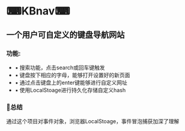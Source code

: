 # ⌨KBnav⌨

## 一个用户可自定义的键盘导航网站

### 功能:
- ▪ 搜索功能，点击search或回车键触发
- ▪ 键盘按下相应的字母，能够打开设置好的新页面
- ▪ 通过点击键盘上的enter键能够进行自定义网址
- ▪ 使用LocalStoage进行持久化存储自定义hash

### 👾总结
通过这个项目对事件对象，浏览器LocalStoage，事件冒泡捕获加深了理解